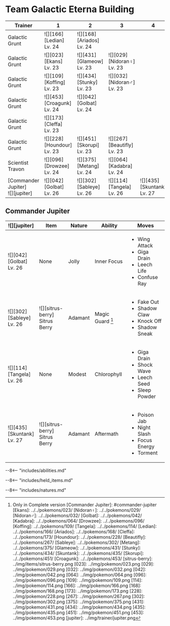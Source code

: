 # Team Galactic Eterna Building

Trainer                             | 1                                | 2                               | 3                                 | 4
---                                 | ---                              | ---                             | ---                               | ---
Galactic Grunt                      | ![][166]<br>[Ledian]<br>Lv. 24   | ![][168]<br>[Ariados]<br>Lv. 24 | &nbsp;                            | &nbsp;
Galactic Grunt                      | ![][023]<br>[Ekans]<br>Lv. 23    | ![][431]<br>[Glameow]<br>Lv. 23 | ![][029]<br>[Nidoran♀]<br>Lv. 23  | &nbsp;
Galactic Grunt                      | ![][109]<br>[Koffing]<br>Lv. 23  | ![][434]<br>[Stunky]<br>Lv. 23  | ![][032]<br>[Nidoran♂]<br>Lv. 23  | &nbsp;
Galactic Grunt                      | ![][453]<br>[Croagunk]<br>Lv. 24 | ![][042]<br>[Golbat]<br>Lv. 24  | &nbsp;                            | &nbsp;
Galactic Grunt                      | ![][173]<br>[Cleffa]<br>Lv. 23   | &nbsp;                          | &nbsp;                            | &nbsp;
Galactic Grunt                      | ![][228]<br>[Houndour]<br>Lv. 23 | ![][451]<br>[Skorupi]<br>Lv. 23 | ![][267]<br>[Beautifly]<br>Lv. 23 | &nbsp;
Scientist Travon                    | ![][096]<br>[Drowzee]<br>Lv. 24  | ![][375]<br>[Metang]<br>Lv. 24  | ![][064]<br>[Kadabra]<br>Lv. 24   | &nbsp;
[Commander Jupiter]<br>![][jupiter] | ![][042]<br>[Golbat]<br>Lv. 26   | ![][302]<br>[Sableye]<br>Lv. 26 | ![][114]<br>[Tangela]<br>Lv. 26   | ![][435]<br>[Skuntank]<br>Lv. 27

## Commander Jupiter

![][jupiter]                     | Item                              | Nature  | Ability          | Moves
---                              | ---                               | ---     | ---              | ---
![][042]<br>[Golbat]<br>Lv. 26   | None                              | Jolly   | Inner Focus      | <ul><li>Wing Attack</li><li>Giga Drain</li><li>Leech Life</li><li>Confuse Ray</li></ul>
![][302]<br>[Sableye]<br>Lv. 26  | ![][sitrus-berry]<br>Sitrus Berry | Adamant | Magic Guard [^1] | <ul><li>Fake Out</li><li>Shadow Claw</li><li>Knock Off</li><li>Shadow Sneak</li></ul>
![][114]<br>[Tangela]<br>Lv. 26  | None                              | Modest  | Chlorophyll      | <ul><li>Giga Drain</li><li>Shock Wave</li><li>Leech Seed</li><li>Sleep Powder</li></ul>
![][435]<br>[Skuntank]<br>Lv. 27 | ![][sitrus-berry]<br>Sitrus Berry | Adamant | Aftermath        | <ul><li>Poison Jab</li><li>Night Slash</li><li>Focus Energy</li><li>Torment</li></ul>

--8<-- "includes/abilities.md"

--8<-- "includes/held_items.md"

--8<-- "includes/natures.md"

[^1]: Only in Complete version
[Commander Jupiter]: #commander-jupiter
[Ekans]: ../../pokemons/023/
[Nidoran♀]: ../../pokemons/029/
[Nidoran♂]: ../../pokemons/032/
[Golbat]: ../../pokemons/042/
[Kadabra]: ../../pokemons/064/
[Drowzee]: ../../pokemons/096/
[Koffing]: ../../pokemons/109/
[Tangela]: ../../pokemons/114/
[Ledian]: ../../pokemons/166/
[Ariados]: ../../pokemons/168/
[Cleffa]: ../../pokemons/173/
[Houndour]: ../../pokemons/228/
[Beautifly]: ../../pokemons/267/
[Sableye]: ../../pokemons/302/
[Metang]: ../../pokemons/375/
[Glameow]: ../../pokemons/431/
[Stunky]: ../../pokemons/434/
[Skuntank]: ../../pokemons/435/
[Skorupi]: ../../pokemons/451/
[Croagunk]: ../../pokemons/453/
[sitrus-berry]: ../img/items/sitrus-berry.png
[023]: ../img/pokemon/023.png
[029]: ../img/pokemon/029.png
[032]: ../img/pokemon/032.png
[042]: ../img/pokemon/042.png
[064]: ../img/pokemon/064.png
[096]: ../img/pokemon/096.png
[109]: ../img/pokemon/109.png
[114]: ../img/pokemon/114.png
[166]: ../img/pokemon/166.png
[168]: ../img/pokemon/168.png
[173]: ../img/pokemon/173.png
[228]: ../img/pokemon/228.png
[267]: ../img/pokemon/267.png
[302]: ../img/pokemon/302.png
[375]: ../img/pokemon/375.png
[431]: ../img/pokemon/431.png
[434]: ../img/pokemon/434.png
[435]: ../img/pokemon/435.png
[451]: ../img/pokemon/451.png
[453]: ../img/pokemon/453.png
[jupiter]: ../img/trainer/jupiter.png
